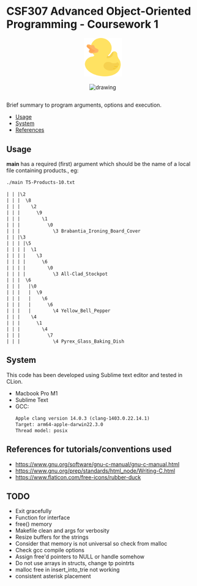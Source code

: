 # CSF307 Advanced Object-Oriented Programming - Coursework 1
<p align="center">
  <img src="rubber-duck.png" alt="drawing" width="100"/><br><br>
  <img src="https://img.shields.io/github/followers/micahdougall?style=social" alt="drawing" width="100"/>
</p>




## 

Brief summary to program arguments, options and execution.

- [Usage](#usage)
- [System](#system)
- [References](#usage)



## Usage

**main** has a required (first) argument which should be the name of a local file containing products., eg:

```bash
./main T5-Products-10.txt
```



```mermaid
| | |\2
| | |  \8
| | |    \2
| | |      \9
| | |        \1
| | |          \0
| | |            \3 Brabantia_Ironing_Board_Cover
| | |\3
| | | |\5
| | | |  \1
| | | |    \3
| | | |      \6
| | | |        \0
| | | |          \3 All-Clad_Stockpot
| | |  \6
| | |   |\0
| | |   |  \9
| | |   |    \6
| | |   |      \6
| | |   |        \4 Yellow_Bell_Pepper
| | |    \4
| | |      \1
| | |        \4
| | |          \7
| | |            \4 Pyrex_Glass_Baking_Dish
```


## System

This code has been developed using Sublime text editor and tested in CLion.
- Macbook Pro M1
- Sublime Text
- GCC:
    ```
    Apple clang version 14.0.3 (clang-1403.0.22.14.1)
    Target: arm64-apple-darwin22.3.0
    Thread model: posix
    ```

## References for tutorials/conventions used

- https://www.gnu.org/software/gnu-c-manual/gnu-c-manual.html
- https://www.gnu.org/prep/standards/html_node/Writing-C.html
- https://www.flaticon.com/free-icons/rubber-duck

## TODO

- Exit gracefully
- Function for interface
- free() memory
- Makefile clean and args for verbosity
- Resize buffers for the strings
- Consider that memory is not universal so check from malloc
- Check gcc compile options
- Assign free'd pointers to NULL or handle somehow
- Do not use arrays in structs, change tp pointrts
- malloc free in insert_into_trie not working
- consistent asterisk placement

